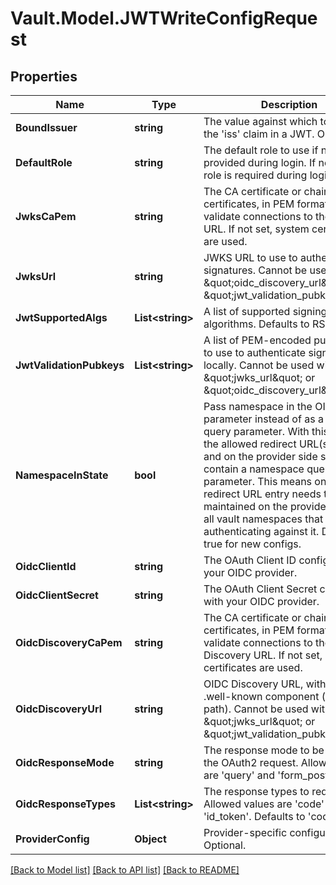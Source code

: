 # Vault.Model.JWTWriteConfigRequest

## Properties

Name | Type | Description | Notes
------------ | ------------- | ------------- | -------------
**BoundIssuer** | **string** | The value against which to match the &#x27;iss&#x27; claim in a JWT. Optional. | [optional] 
**DefaultRole** | **string** | The default role to use if none is provided during login. If not set, a role is required during login. | [optional] 
**JwksCaPem** | **string** | The CA certificate or chain of certificates, in PEM format, to use to validate connections to the JWKS URL. If not set, system certificates are used. | [optional] 
**JwksUrl** | **string** | JWKS URL to use to authenticate signatures. Cannot be used with \&quot;oidc_discovery_url\&quot; or \&quot;jwt_validation_pubkeys\&quot;. | [optional] 
**JwtSupportedAlgs** | **List&lt;string&gt;** | A list of supported signing algorithms. Defaults to RS256. | [optional] 
**JwtValidationPubkeys** | **List&lt;string&gt;** | A list of PEM-encoded public keys to use to authenticate signatures locally. Cannot be used with \&quot;jwks_url\&quot; or \&quot;oidc_discovery_url\&quot;. | [optional] 
**NamespaceInState** | **bool** | Pass namespace in the OIDC state parameter instead of as a separate query parameter. With this setting, the allowed redirect URL(s) in Vault and on the provider side should not contain a namespace query parameter. This means only one redirect URL entry needs to be maintained on the provider side for all vault namespaces that will be authenticating against it. Defaults to true for new configs. | [optional] 
**OidcClientId** | **string** | The OAuth Client ID configured with your OIDC provider. | [optional] 
**OidcClientSecret** | **string** | The OAuth Client Secret configured with your OIDC provider. | [optional] 
**OidcDiscoveryCaPem** | **string** | The CA certificate or chain of certificates, in PEM format, to use to validate connections to the OIDC Discovery URL. If not set, system certificates are used. | [optional] 
**OidcDiscoveryUrl** | **string** | OIDC Discovery URL, without any .well-known component (base path). Cannot be used with \&quot;jwks_url\&quot; or \&quot;jwt_validation_pubkeys\&quot;. | [optional] 
**OidcResponseMode** | **string** | The response mode to be used in the OAuth2 request. Allowed values are &#x27;query&#x27; and &#x27;form_post&#x27;. | [optional] 
**OidcResponseTypes** | **List&lt;string&gt;** | The response types to request. Allowed values are &#x27;code&#x27; and &#x27;id_token&#x27;. Defaults to &#x27;code&#x27;. | [optional] 
**ProviderConfig** | **Object** | Provider-specific configuration. Optional. | [optional] 


[[Back to Model list]](../README.md#documentation-for-models) [[Back to API list]](../README.md#documentation-for-api-endpoints) [[Back to README]](../README.md)

